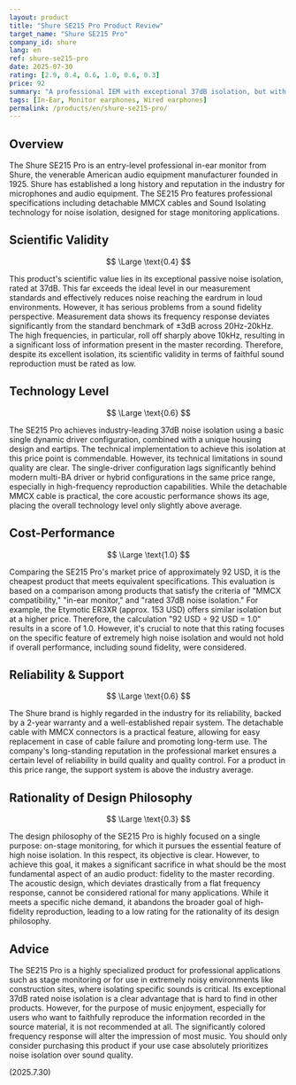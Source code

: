 ```yaml
---
layout: product
title: "Shure SE215 Pro Product Review"
target_name: "Shure SE215 Pro"
company_id: shure
lang: en
ref: shure-se215-pro
date: 2025-07-30
rating: [2.9, 0.4, 0.6, 1.0, 0.6, 0.3]
price: 92
summary: "A professional IEM with exceptional 37dB isolation, but with significant sound quality issues"
tags: [In-Ear, Monitor earphones, Wired earphones]
permalink: /products/en/shure-se215-pro/
---
```

## Overview

The Shure SE215 Pro is an entry-level professional in-ear monitor from Shure, the venerable American audio equipment manufacturer founded in 1925. Shure has established a long history and reputation in the industry for microphones and audio equipment. The SE215 Pro features professional specifications including detachable MMCX cables and Sound Isolating technology for noise isolation, designed for stage monitoring applications.

## Scientific Validity

$$ \Large \text{0.4} $$

This product's scientific value lies in its exceptional passive noise isolation, rated at 37dB. This far exceeds the ideal level in our measurement standards and effectively reduces noise reaching the eardrum in loud environments. However, it has serious problems from a sound fidelity perspective. Measurement data shows its frequency response deviates significantly from the standard benchmark of ±3dB across 20Hz-20kHz. The high frequencies, in particular, roll off sharply above 10kHz, resulting in a significant loss of information present in the master recording. Therefore, despite its excellent isolation, its scientific validity in terms of faithful sound reproduction must be rated as low.

## Technology Level

$$ \Large \text{0.6} $$

The SE215 Pro achieves industry-leading 37dB noise isolation using a basic single dynamic driver configuration, combined with a unique housing design and eartips. The technical implementation to achieve this isolation at this price point is commendable. However, its technical limitations in sound quality are clear. The single-driver configuration lags significantly behind modern multi-BA driver or hybrid configurations in the same price range, especially in high-frequency reproduction capabilities. While the detachable MMCX cable is practical, the core acoustic performance shows its age, placing the overall technology level only slightly above average.

## Cost-Performance

$$ \Large \text{1.0} $$

Comparing the SE215 Pro's market price of approximately 92 USD, it is the cheapest product that meets equivalent specifications. This evaluation is based on a comparison among products that satisfy the criteria of "MMCX compatibility," "in-ear monitor," and "rated 37dB noise isolation." For example, the Etymotic ER3XR (approx. 153 USD) offers similar isolation but at a higher price. Therefore, the calculation "92 USD ÷ 92 USD = 1.0" results in a score of 1.0. However, it's crucial to note that this rating focuses on the specific feature of extremely high noise isolation and would not hold if overall performance, including sound fidelity, were considered.

## Reliability & Support

$$ \Large \text{0.6} $$

The Shure brand is highly regarded in the industry for its reliability, backed by a 2-year warranty and a well-established repair system. The detachable cable with MMCX connectors is a practical feature, allowing for easy replacement in case of cable failure and promoting long-term use. The company's long-standing reputation in the professional market ensures a certain level of reliability in build quality and quality control. For a product in this price range, the support system is above the industry average.

## Rationality of Design Philosophy

$$ \Large \text{0.3} $$

The design philosophy of the SE215 Pro is highly focused on a single purpose: on-stage monitoring, for which it pursues the essential feature of high noise isolation. In this respect, its objective is clear. However, to achieve this goal, it makes a significant sacrifice in what should be the most fundamental aspect of an audio product: fidelity to the master recording. The acoustic design, which deviates drastically from a flat frequency response, cannot be considered rational for many applications. While it meets a specific niche demand, it abandons the broader goal of high-fidelity reproduction, leading to a low rating for the rationality of its design philosophy.

## Advice

The SE215 Pro is a highly specialized product for professional applications such as stage monitoring or for use in extremely noisy environments like construction sites, where isolating specific sounds is critical. Its exceptional 37dB rated noise isolation is a clear advantage that is hard to find in other products. However, for the purpose of music enjoyment, especially for users who want to faithfully reproduce the information recorded in the source material, it is not recommended at all. The significantly colored frequency response will alter the impression of most music. You should only consider purchasing this product if your use case absolutely prioritizes noise isolation over sound quality.

(2025.7.30)